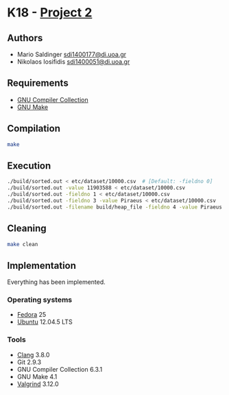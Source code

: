 # K18 - [Project 2](docs/Assignment.pdf)

## Authors

- Mario Saldinger <sdi1400177@di.uoa.gr>
- Nikolaos Iosifidis <sdi1400051@di.uoa.gr>

## Requirements

- [GNU Compiler Collection](https://gcc.gnu.org/)
- [GNU Make](https://gnu.org/software/make/)

## Compilation

```sh
make
```

## Execution

```sh
./build/sorted.out < etc/dataset/10000.csv  # [Default: -fieldno 0]
./build/sorted.out -value 11903588 < etc/dataset/10000.csv
./build/sorted.out -fieldno 1 < etc/dataset/10000.csv
./build/sorted.out -fieldno 3 -value Piraeus < etc/dataset/10000.csv
./build/sorted.out -filename build/heap_file -fieldno 4 -value Piraeus < etc/dataset/10000.csv
```

## Cleaning

```sh
make clean
```

## Implementation

Everything has been implemented.

### Operating systems

- [Fedora](https://getfedora.org/) 25
- [Ubuntu](https://www.ubuntu.com/) 12.04.5 LTS

### Tools

- [Clang](http://clang.llvm.org/) 3.8.0
- Git 2.9.3
- GNU Compiler Collection 6.3.1
- GNU Make 4.1
- [Valgrind](http://valgrind.org/) 3.12.0
